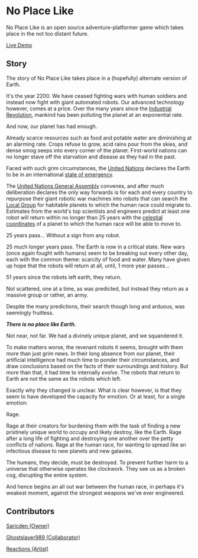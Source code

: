 # No Place Like

No Place Like is an open source adventure-platformer game which takes place in the not too distant future.

[Live Demo](https://no-place-like.netlify.com/)

## Story

The story of No Place Like takes place in a (hopefully) alternate version of Earth.

It's the year 2200. We have ceased fighting wars with human soldiers and instead now fight with giant automated robots. Our advanced technology however, comes at a price. Over the many years since the [Industrial Revolution](https://en.wikipedia.org/wiki/Industrial_Revolution), mankind has been polluting the planet at an exponential rate.

And now, our planet has had enough.

Already scarce resources such as food and potable water are diminishing at an alarming rate. Crops refuse to grow, acid rains pour from the skies, and dense smog seeps into every corner of the planet. First-world nations can no longer stave off the starvation and disease as they had in the past.

Faced with such grim circumstances, the [United Nations](https://en.wikipedia.org/wiki/United_Nations) declares the Earth to be in an international [state of emergency](https://en.wikipedia.org/wiki/State_of_emergency).

The [United Nations General Assembly](https://en.wikipedia.org/wiki/United_Nations_General_Assembly) convenes, and after much deliberation declares the only way forwards is for each and every country to repurpose their giant robotic war machines into robots that can search the [Local Group](https://en.wikipedia.org/wiki/Local_Group) for habitable planets to which the human race could migrate to. Estimates from the world's top scientists and engineers predict at least one robot will return within no longer than 25 years with the [celestial coordinates](https://en.wikipedia.org/wiki/Celestial_coordinate_system) of a planet to which the human race will be able to move to.

25 years pass... Without a sign from any robot.

25 much longer years pass. The Earth is now in a critical state. New wars (once again fought with humans) seem to be breaking out every other day, each with the common theme: scarcity of food and water. Many have given up hope that the robots will return at all, until, 1 more year passes...

51 years since the robots left earth, they return.

Not scattered, one at a time, as was predicted, but instead they return as a massive group or rather, an army.

Despite the many predictions, their search though long and arduous, was seemingly fruitless.

**_There is no place like Earth._**

Not near, not far. We had a divinely unique planet, and we squandered it.

To make matters worse, the revenant robots it seems, brought with them more than just grim news. In their long absence from our planet, their artificial intelligence had much time to ponder their circumstances, and draw conclusions based on the facts of their surroundings and history. But more than that, it had time to internally _evolve_. The robots that return to Earth are not the same as the robots which left.

Exactly why they changed is unclear. What is clear however, is that they seem to have developed the capacity for emotion. Or at least, for a single emotion:

Rage.

Rage at their creators for burdening them with the task of finding a new pristinely unique world to occupy and likely destroy, like the Earth. Rage after a long life of fighting and destroying one another over the petty conflicts of nations. Rage at the human race, for wanting to spread like an infectious disease to new planets and new galaxies.

The humans, they decide, must be destroyed. To prevent further harm to a universe that otherwise operates like clockwork. They see us as a broken cog, disrupting the entire system.

And hence begins an all out war between the human race, in perhaps it's weakest moment, against the strongest weapons we've ever engineered.

## Contributors

[Saricden (Owner)](https://github.com/saricden)

[Ghostslayer989 (Collaborator)](https://github.com/ghostslayer989)

[Reactions (Artist)](https://www.patreon.com/reactions)
